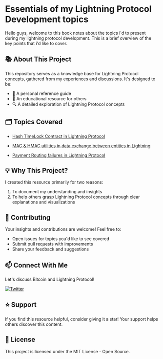 # Essentials of my Lightning Protocol Development topics 

Hello guys, welcome to this book notes about the topics i'd to present during my lightning protocol development. This is a brief overview of the key points that i'd like to cover.

## 📚 About This Project

This repository serves as a knowledge base for Lightning Protocol concepts, gathered from my experiences and discussions. It's designed to be:

- 🎯 A personal reference guide
- 📖 An educational resource for others
- 🔍 A detailed exploration of Lightning Protocol concepts

## 🗂️ Topics Covered

- [Hash TimeLock Contract in Lightning Protocol](hash-timelocked-contract-topic-001.md)
- [MAC & HMAC utilities in data exchange between entities in Lightning](mac-hmac-in-lightning-topic-002.md)

- [Payment Routing failures in Lightning Protocol](payments-routing-failure-topic-003.md)

## 💡 Why This Project?

I created this resource primarily for two reasons:
1. To document my understanding and insights
2. To help others grasp Lightning Protocol concepts through clear explanations and visualizations

## 🤝 Contributing

Your insights and contributions are welcome! Feel free to:
- Open issues for topics you'd like to see covered
- Submit pull requests with improvements
- Share your feedback and suggestions

## 📫 Connect With Me

Let's discuss Bitcoin and Lightning Protocol!

[![Twitter](https://img.shields.io/badge/Twitter-@heyolaniran-blue?style=for-the-badge&logo=twitter)](https://twitter.com/heyolaniran)

## ⭐ Support

If you find this resource helpful, consider giving it a star! Your support helps others discover this content.

## 📄 License

This project is licensed under the MIT License - Open Source. 


